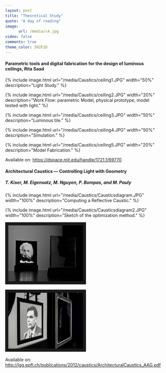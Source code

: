 ```yaml
---
layout: post
title: "Theoretical Study"
quote: "A day of reading"
image:
      url: /media/c4.jpg
video: false
comments: true
theme_color: 302F2D
---
```


#### Parametric tools and digital fabrication for the design of luminous ceilings, Rita Saad

{% include image.html url="/media/Caustics/ceiling1.JPG" width="50%" description="Light Study." %}

{% include image.html url="/media/Caustics/ceiling2.JPG" width="20%" description="Work Flow: parametric Model, physical prototype, model tested with light." %}

{% include image.html url="/media/Caustics/ceiling3.JPG" width="50%" description="Luminous tile." %}

{% include image.html url="/media/Caustics/ceiling4.JPG" width="50%" description="Simulation." %}

{% include image.html url="/media/Caustics/ceiling5.JPG" width="20%" description="Model Fabrication." %}

Available on: https://dspace.mit.edu/handle/1721.1/69770

#### Architectural Caustics — Controlling Light with Geometry
##### T. Kiser, M. Eigensatz, M. Nguyen, P. Bompas, and M. Pauly

{% include image.html url="/media/Caustics/Causticsdiagram.JPG" width="100%" description="Computing a Reflective Caustic." %}

{% include image.html url="/media/Caustics/Causticsdiagram2.JPG" width="100%" description="Sketch of the optimization method." %}

<a href="https://www.youtube.com/watch?v=NT7SI3lch0g" target="_blank"><img src="/media/01.jpg" alt="Caustics Video" width="240" height="180" border="10" /></a>


<a href="https://www.youtube.com/watch?v=BSd9l6ZYyH0" target="_blank"><img src="/media/Caustics/02.jpg" alt="Caustics Video" width="240" height="180" border="10" /></a>


Available on: http://lgg.epfl.ch/publications/2012/caustics/ArchitecturalCaustics_AAG.pdf
